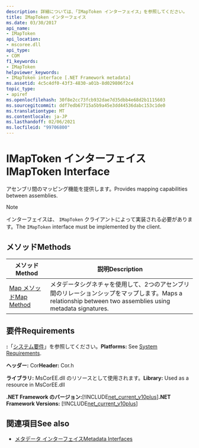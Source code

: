 ```yaml
---
description: 詳細については、「IMapToken インターフェイス」を参照してください。
title: IMapToken インターフェイス
ms.date: 03/30/2017
api_name:
- IMapToken
api_location:
- mscoree.dll
api_type:
- COM
f1_keywords:
- IMapToken
helpviewer_keywords:
- IMapToken interface [.NET Framework metadata]
ms.assetid: 4c5c4df0-43f3-4830-a01b-8d029806f2c4
topic_type:
- apiref
ms.openlocfilehash: 30f8e2cc73fcb932dae7d35dbb4e68d2b1115603
ms.sourcegitcommit: ddf7edb67715a5b9a45e3dd44536dabc153c1de0
ms.translationtype: MT
ms.contentlocale: ja-JP
ms.lasthandoff: 02/06/2021
ms.locfileid: "99706800"
---
```

# <a name="imaptoken-interface"></a><span data-ttu-id="30630-103">IMapToken インターフェイス</span><span class="sxs-lookup"><span data-stu-id="30630-103">IMapToken Interface</span></span>

<span data-ttu-id="30630-104">アセンブリ間のマッピング機能を提供します。</span><span class="sxs-lookup"><span data-stu-id="30630-104">Provides mapping capabilities between assemblies.</span></span>  
  
> [!NOTE]
> <span data-ttu-id="30630-105">インターフェイスは、 `IMapToken` クライアントによって実装される必要があります。</span><span class="sxs-lookup"><span data-stu-id="30630-105">The `IMapToken` interface must be implemented by the client.</span></span>  
  
## <a name="methods"></a><span data-ttu-id="30630-106">メソッド</span><span class="sxs-lookup"><span data-stu-id="30630-106">Methods</span></span>  
  
|<span data-ttu-id="30630-107">メソッド</span><span class="sxs-lookup"><span data-stu-id="30630-107">Method</span></span>|<span data-ttu-id="30630-108">説明</span><span class="sxs-lookup"><span data-stu-id="30630-108">Description</span></span>|  
|------------|-----------------|  
|[<span data-ttu-id="30630-109">Map メソッド</span><span class="sxs-lookup"><span data-stu-id="30630-109">Map Method</span></span>](imaptoken-map-method.md)|<span data-ttu-id="30630-110">メタデータシグネチャを使用して、2つのアセンブリ間のリレーションシップをマップします。</span><span class="sxs-lookup"><span data-stu-id="30630-110">Maps a relationship between two assemblies using metadata signatures.</span></span>|  
  
## <a name="requirements"></a><span data-ttu-id="30630-111">要件</span><span class="sxs-lookup"><span data-stu-id="30630-111">Requirements</span></span>  

 <span data-ttu-id="30630-112">**:**「[システム要件](../../get-started/system-requirements.md)」を参照してください。</span><span class="sxs-lookup"><span data-stu-id="30630-112">**Platforms:** See [System Requirements](../../get-started/system-requirements.md).</span></span>  
  
 <span data-ttu-id="30630-113">**ヘッダー:** Cor</span><span class="sxs-lookup"><span data-stu-id="30630-113">**Header:** Cor.h</span></span>  
  
 <span data-ttu-id="30630-114">**ライブラリ:** MsCorEE.dll のリソースとして使用されます。</span><span class="sxs-lookup"><span data-stu-id="30630-114">**Library:** Used as a resource in MsCorEE.dll</span></span>  
  
 <span data-ttu-id="30630-115">**.NET Framework のバージョン:**[!INCLUDE[net_current_v10plus](../../../../includes/net-current-v10plus-md.md)]</span><span class="sxs-lookup"><span data-stu-id="30630-115">**.NET Framework Versions:** [!INCLUDE[net_current_v10plus](../../../../includes/net-current-v10plus-md.md)]</span></span>  
  
## <a name="see-also"></a><span data-ttu-id="30630-116">関連項目</span><span class="sxs-lookup"><span data-stu-id="30630-116">See also</span></span>

- [<span data-ttu-id="30630-117">メタデータ インターフェイス</span><span class="sxs-lookup"><span data-stu-id="30630-117">Metadata Interfaces</span></span>](metadata-interfaces.md)

